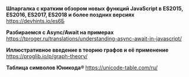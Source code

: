 <b>Шпаргалка с кратким обзором новых функций JavaScript в ES2015, ES2016, ES2017, ES2018 и более поздних версиях</b> https://devhints.io/es6Б

<b>Разбираемся с Async/Await на примерах</b>
https://tproger.ru/translations/understanding-async-await-in-javascript/

<b>Иллюстративное введение в теорию графов и её применение</b> https://proglib.io/p/graph-theory/

<b>Таблица символов Юникода® </b> https://unicode-table.com/ru/

